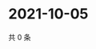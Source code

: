 # 2021-10-05

共 0 条

<!-- BEGIN WEIBO -->
<!-- 最后更新时间 Tue Oct 05 2021 23:17:29 GMT+0800 (China Standard Time) -->

<!-- END WEIBO -->
